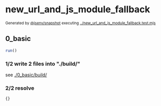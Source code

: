 # new_url_and_js_module_fallback

<sub>
  Generated by <a href="https://github.com/jsenv/core/tree/main/packages/independent/snapshot">@jsenv/snapshot</a> executing <a href="../new_url_and_js_module_fallback.test.mjs">../new_url_and_js_module_fallback.test.mjs</a>
</sub>

## 0_basic

```js
run()
```

### 1/2 write 2 files into "./build/"

see [./0_basic/build/](./0_basic/build/)

### 2/2 resolve

```js
{}
```